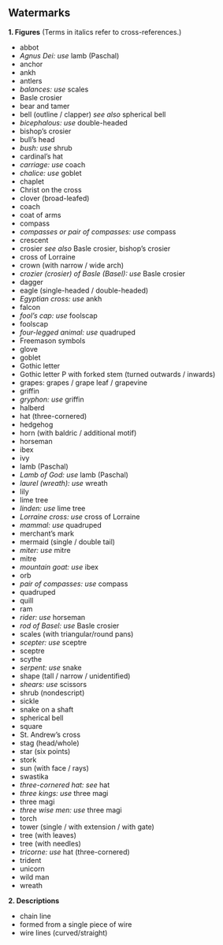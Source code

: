 <jointfile>

## Watermarks  

**1. Figures** (Terms in italics refer to cross-references.)

- abbot
- _Agnus Dei: use_ lamb (Paschal)
- anchor
- ankh
- antlers
- _balances: use_ scales
- Basle crosier
- bear and tamer
- bell (outline / clapper) _see also_ spherical bell
- _bicephalous: use_ double-headed
- bishop’s crosier
- bull’s head
- _bush: use_ shrub
- cardinal’s hat
- _carriage: use_ coach
- _chalice: use_ goblet
- chaplet
- Christ on the cross
- clover (broad-leafed)
- coach
- coat of arms
- compass
- _compasses or pair of compasses: use_ compass
- crescent
- crosier _see also_ Basle crosier, bishop’s crosier
- cross of Lorraine
- crown (with narrow / wide arch)
- _crozier (crosier) of Basle (Basel): use_ Basle crosier
- dagger
- eagle (single-headed / double-headed)
- _Egyptian cross: use_ ankh
- falcon
- _fool’s cap: use_ foolscap
- foolscap
- _four-legged animal: use_ quadruped
- Freemason symbols
- glove
- goblet
- Gothic letter
- Gothic letter P with forked stem (turned outwards / inwards)
- grapes: grapes / grape leaf / grapevine
- griffin
- _gryphon: use_ griffin
- halberd
- hat (three-cornered)
- hedgehog
- horn (with baldric / additional motif)
- horseman
- ibex
- ivy
- lamb (Paschal)
- _Lamb of God: use_ lamb (Paschal)
- _laurel (wreath): use_ wreath
- lily
- lime tree
- _linden: use_ lime tree
- _Lorraine cross: use_ cross of Lorraine
- _mammal: use_ quadruped
- merchant’s mark
- mermaid (single / double tail)
- _miter: use_ mitre
- mitre
- _mountain goat: use_ ibex
- orb
- _pair of compasses: use_ compass
- quadruped
- quill
- ram
- _rider: use_ horseman
- _rod of Basel: use_ Basle crosier
- scales (with triangular/round pans)
- _scepter: use_ sceptre
- sceptre
- scythe
- _serpent: use_ snake
- shape (tall / narrow / unidentified)
- _shears: use_ scissors
- shrub (nondescript)
- sickle
- snake on a shaft
- spherical bell
- square
- St. Andrew’s cross
- stag (head/whole)
- star (six points)
- stork
- sun (with face / rays)
- swastika
- _three-cornered hat: see_ hat
- _three kings: use_ three magi
- three magi
- _three wise men: use_ three magi
- torch
- tower (single / with extension / with gate)
- tree (with leaves)
- tree (with needles)
- _tricorne: use_ hat (three-cornered)
- trident
- unicorn
- wild man
- wreath

**2. Descriptions**

- chain line
- formed from a single piece of wire
- wire lines (curved/straight)
